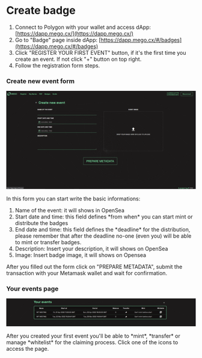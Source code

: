 # Create badge

1. Connect to Polygon with your wallet and access dApp: [https://dapp.mego.cx/](https://dapp.mego.cx/)
2. Go to "Badge" page inside dApp: [https://dapp.mego.cx/#/badges](https://dapp.mego.cx/#/badges)
3. Click "REGISTER YOUR FIRST EVENT" button, if it's the first time you create an event. If not click "+" button on top right.
4. Follow the registration form steps.

### Create new event form

![](<../.gitbook/assets/Immagine 2022-03-22 161138 (1).png>)

In this form you can start write the basic informations:

1. Name of the event: it will shows in OpenSea
2. Start date and time: this field defines \*from when\* you can start mint or distribute the badges
3. End date and time: this field defines the \*deadline\* for the distribution, please remember that after the deadline no-one (even you) will be able to mint or transfer badges.
4. Description: Insert your description, it will shows on OpenSea
5. Image: Insert badge image, it will shows on Opensea

After you filled out the form click on "PREPARE METADATA", submit the transaction with your Metamask wallet and wait for confirmation.

### Your events page

![](../.gitbook/assets/event.png)

After you created your first event you'll be able to \*mint\*, \*transfer\* or manage \*whitelist\* for the claiming process. Click one of the icons to access the page.
